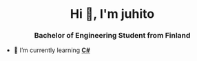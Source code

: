 <h1 align="center">Hi 👋, I'm juhito</h1>
<h3 align="center">Bachelor of Engineering Student from Finland</h3>

- 🌱 I’m currently learning **[C#](https://docs.microsoft.com/en-us/dotnet/csharp/)**
